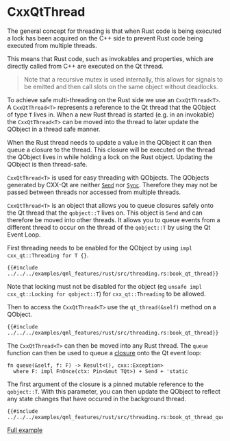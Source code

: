 <!--
SPDX-FileCopyrightText: 2023 Klarälvdalens Datakonsult AB, a KDAB Group company <info@kdab.com>
SPDX-FileContributor: Andrew Hayzen <andrew.hayzen@kdab.com>

SPDX-License-Identifier: MIT OR Apache-2.0
-->

# CxxQtThread

<!--
TODO: check and rewrite
-->

The general concept for threading is that when Rust code is being executed a lock has been acquired on the C++ side to prevent Rust code being executed from multiple threads.

This means that Rust code, such as invokables and properties, which are directly called from C++ are executed on the Qt thread.

> Note that a recursive mutex is used internally, this allows for signals to be emitted and then call slots on the same object without deadlocks.

To achieve safe multi-threading on the Rust side we use an `CxxQtThread<T>`.
A `CxxQtThread<T>` represents a reference to the Qt thread that the QObject of type `T` lives in.
When a new Rust thread is started (e.g. in an invokable) the `CxxQtThread<T>` can be moved into the thread to later update the QObject in a thread safe manner.

When the Rust thread needs to update a value in the QObject it can then queue a closure to the thread.
This closure will be executed on the thread the QObject lives in while holding a lock on the Rust object.
Updating the QObject is then thread-safe.



`CxxQtThread<T>` is used for easy threading with QObjects.
The QObjects generated by CXX-Qt are neither [`Send`](https://doc.rust-lang.org/std/marker/trait.Send.html) nor [`Sync`](https://doc.rust-lang.org/std/marker/trait.Sync.html).
Therefore they may not be passed between threads nor accessed from multiple threads.

`CxxQtThread<T>` is an object that allows you to queue closures safely onto the Qt thread that the `qobject::T` lives on.
This object is `Send` and can therefore be moved into other threads.
It allows you to queue events from a different thread to occur on the thread of the `qobject::T` by using the Qt Event Loop.

First threading needs to be enabled for the QObject by using `impl cxx_qt::Threading for T {}`.

```rust,ignore,noplayground
{{#include ../../../examples/qml_features/rust/src/threading.rs:book_qt_thread}}
```

Note that locking must not be disabled for the object (eg `unsafe impl cxx_qt::Locking for qobject::T`) for `cxx_qt::Threading` to be allowed.

Then to access the `CxxQtThread<T>` use the `qt_thread(&self)` method on a QObject.

```rust,ignore,noplayground
{{#include ../../../examples/qml_features/rust/src/threading.rs:book_qt_thread}}
```

The `CxxQtThread<T>` can then be moved into any Rust thread.
The `queue` function can then be used to queue a [closure](https://doc.rust-lang.org/book/ch13-01-closures.html)  onto the Qt event loop:
``` rust,ignore,noplayground
fn queue(&self, f: F) -> Result<(), cxx::Exception>
  where F: impl FnOnce(ctx: Pin<&mut TQt>) + Send + 'static
```
The first argument of the closure is a pinned mutable reference to the `qobject::T`.
With this parameter, you can then update the QObject to reflect any state changes that have occured in the background thread.

```rust,ignore,noplayground
{{#include ../../../examples/qml_features/rust/src/threading.rs:book_qt_thread_queue}}
```
[Full example](https://github.com/KDAB/cxx-qt/blob/main/examples/qml_features/rust/src/threading.rs)
